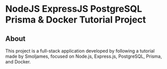 # NodeJS ExpressJS PostgreSQL Prisma & Docker Tutorial Project

## About

This project is a full-stack application developed by following a tutorial made by Smoljames, focused on Node.js, Express.js, PostgreSQL, Prisma, and Docker.
